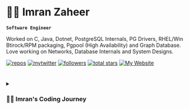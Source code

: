 # 🏄‍♂️ Imran Zaheer

**`Software Engineer`**

Worked on C, Java, Dotnet, PostgreSQL Internals, PG Drivers, RHEL/Win Btirock/RPM packaging, Pgpool (High Availability) and Graph Database. Love working on Networks, Database Internals and System Designs.

   <p align="left">
      <a href="https://github.com/imranzaheer612?tab=repositories">
         <img alt="repos" title="My Repos" src="https://custom-icon-badges.demolab.com/badge/-My%20Repos-blue?style=for-the-badge&logoColor=white&logo=repo"/></a> 
      <a href="https://twitter.com/ImranZaheer612">
         <img alt="mytwitter" title="Twitter" src="https://img.shields.io/twitter/follow/ImranZaheer612?label=%40imranzaheer612&logo=twitter&style=for-the-badge"/></a>
      <a href="https://github.com/imranzaheer612?tab=followers">
         <img alt="followers" title="Follow me on GitHub" src="https://custom-icon-badges.demolab.com/github/followers/imranzaheer612?color=236ad3&labelColor=1155ba&style=for-the-badge&logo=person-add&label=Follow&logoColor=white"/></a>
      <a href="https://github.com/imranzaheer612?tab=repositories&sort=stargazers">
         <img alt="total stars" title="Total stars on GitHub" src="https://custom-icon-badges.demolab.com/github/stars/imranzaheer612?color=55960c&style=for-the-badge&labelColor=488207&logo=star"/></a>
      <a href="https://theundersurfers.com/">
         <img alt="My Website" title="Website" src="https://custom-icon-badges.demolab.com/website?style=for-the-badge&up_message=up&logo=website&url=https%3A%2F%2Ftheundersurfers.netlify.app%2F"/></a>

   </p>

<!-- # -->

<!-- ### 📊 Stats -->

<!-- ![Imran's GitHub stats](https://github-readme-stats.vercel.app/api?username=imranzaheer612&show_icons=true&theme=gruvbox) -->

<!-- ![GitHub Streak](https://streak-stats.demolab.com?user=imranzaheer612&theme=gruvbox&border_radius=4.5) -->

#

<details>
 <summary><h3>👨‍💻 Imran's Coding Journey</h3></summary>
   I started my coding journey as a naive computer science student with a passion to learn everything I could about this programming world - code, Unix, Linux, Networks and theory. And all the while, teaching myself android development with a dream to build my app, but that soon got overshadowed by my desire to excel in Computer Networking. After learning a lot about the networks I jumped towards ethical hacking and learned a lot of hacking techniques. After spending some time learning hacking I noticed that I enjoy more while building new things and then I took a deep dive into software development, Learned how web apps work, learned different frameworks, and software design patterns. Then I started working at a database company building database solution, so I started learning database internals and started contributing to postgres based opensource solutions.

<br/>
<br/>
   
   I do blogging in my free time. I always try to give back to the community. My [website](theundersurfers.netlify.app/).
